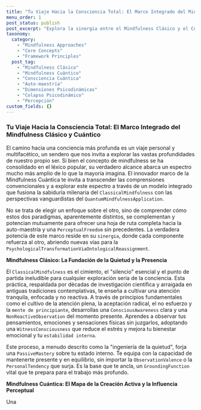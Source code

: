 ```yaml
---
title: "Tu Viaje Hacia la Consciencia Total: El Marco Integrado del Mindfulness Clásico y Cuántico"
menu_order: 1
post_status: publish
post_excerpt: "Explora la sinergia entre el Mindfulness Clásico y el Cuántico para una auto-maestría sin precedentes. Descubre cómo la estabilidad de la atención se une a la comprensión estructural de la conciencia, permitiéndote moldear activamente tu realidad interior y exterior."
taxonomy:
  category:
    - "Mindfulness Approaches"
    - "Core Concepts"
    - "Framework Principles"
  post_tag:
    - "Mindfulness Clásico"
    - "Mindfulness Cuántico"
    - "Consciencia Cuántica"
    - "Auto-maestría"
    - "Dimensiones Psicodinámicas"
    - "Colapso Psicodinámico"
    - "Percepción"
custom_fields: {}
---
```


### Tu Viaje Hacia la Consciencia Total: El Marco Integrado del Mindfulness Clásico y Cuántico

El camino hacia una conciencia más profunda es un viaje personal y multifacético, un sendero que nos invita a explorar las vastas profundidades de nuestro propio ser. Si bien el concepto de mindfulness se ha consolidado en el léxico popular, su verdadero alcance abarca un espectro mucho más amplio de lo que la mayoría imagina. El innovador marco de la Mindfulness Cuántica te invita a transcender las comprensiones convencionales y a explorar este espectro a través de un modelo integrado que fusiona la sabiduría milenaria del `ClassicalMindfulness` con las perspectivas vanguardistas del `QuantumMindfulnessApplication`.

No se trata de elegir un enfoque sobre el otro, sino de comprender cómo estos dos paradigmas, aparentemente distintos, se complementan y potencian mutuamente para ofrecer una hoja de ruta completa hacia la auto-maestría y una `PerceptualFreedom` sin precedentes. La verdadera potencia de este marco reside en su `sinergia`, donde cada componente refuerza al otro, abriendo nuevas vías para la `PsychologicalTransformationViaOntologicalReassignment`.

**Mindfulness Clásico: La Fundación de la Quietud y la Presencia**

El `ClassicalMindfulness` es el cimiento, el "silencio" esencial y el punto de partida ineludible para cualquier exploración seria de la conciencia. Esta práctica, respaldada por décadas de investigación científica y arraigada en antiguas tradiciones contemplativas, te enseña a cultivar una atención tranquila, enfocada y no reactiva. A través de principios fundamentales como el cultivo de la atención plena, la aceptación radical, el no esfuerzo y la `mente de principiante`, desarrollas una `ConsciousAwareness` clara y una `NonReactiveObservation` del momento presente. Aprendes a observar tus pensamientos, emociones y sensaciones físicas sin juzgarlos, adoptando una `WitnessConsciousness` que reduce el estrés y mejora tu bienestar emocional y tu `estabilidad interna`.

Este proceso, a menudo descrito como la "ingeniería de la quietud", forja una `PassiveMastery` sobre tu estado interno. Te equipa con la capacidad de mantenerte presente y en equilibrio, sin importar la `ObservationValence` o la `PersonalTendency` que surja. Es la base que te ancla, un `GroundingFunction` vital que te prepara para el trabajo más profundo.

**Mindfulness Cuántica: El Mapa de la Creación Activa y la Influencia Perceptual**

Una
